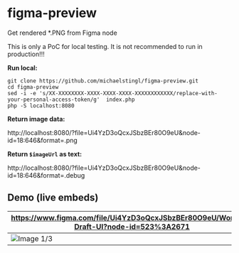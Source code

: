 # figma-preview
Get rendered *.PNG from Figma node

This is only a PoC for local testing. It is not recommended to run in production!!!

**Run local:**

```
git clone https://github.com/michaelstingl/figma-preview.git
cd figma-preview
sed -i -e 's/XX-XXXXXXXX-XXXX-XXXX-XXXX-XXXXXXXXXXXX/replace-with-your-personal-access-token/g'  index.php
php -S localhost:8080
```

**Return image data:**

http://localhost:8080/?file=Ui4YzD3oQcxJSbzBEr80O9eU&node-id=18:646&format=.png

**Return `$imageUrl` as text:**

http://localhost:8080/?file=Ui4YzD3oQcxJSbzBEr80O9eU&node-id=18:646&format=.debug

## Demo (live embeds)

https://www.figma.com/file/Ui4YzD3oQcxJSbzBEr80O9eU/Working-Draft-UI?node-id=523%3A2671 |  https://www.figma.com/file/Ui4YzD3oQcxJSbzBEr80O9eU/Working-Draft-UI?node-id=26%3A1454 |  https://www.figma.com/file/Ui4YzD3oQcxJSbzBEr80O9eU/Working-Draft-UI?node-id=18%3A646
--- | --- | ---
![Image 1/3](http://mst.works/figma-preview/?file=Ui4YzD3oQcxJSbzBEr80O9eU&node-id=523:2671&format=.png) | ![Image 2/3](http://mst.works/figma-preview/?file=Ui4YzD3oQcxJSbzBEr80O9eU&node-id=26:1454&format=.png) | ![Image 3/3](http://mst.works/figma-preview/?file=Ui4YzD3oQcxJSbzBEr80O9eU&node-id=18:646&format=.png)
